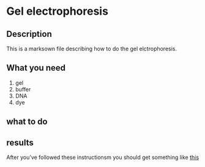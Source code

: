 # Gel electrophoresis

## Description

This is a marksown file describing how to do the gel elctrophoresis.

## What you need

1. gel
1. buffer
1. DNA
1. dye

## what to do

## results

After you've followed these instructionsm you should get something like [this](DLN_example/image21793.png)
